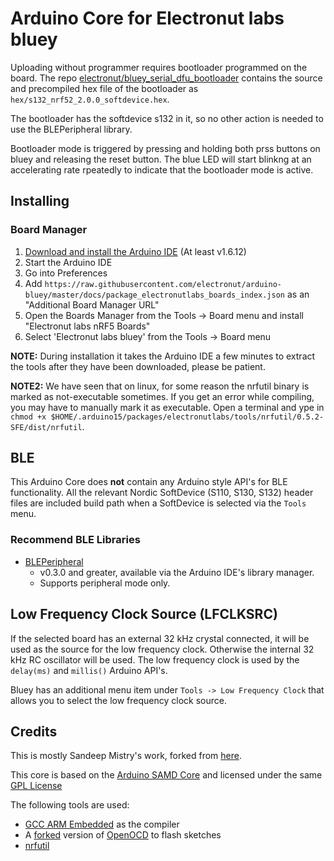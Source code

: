 # Arduino Core for Electronut labs bluey

Uploading without programmer requires bootloader programmed on the board. The repo [electronut/bluey_serial_dfu_bootloader](https://github.com/electronut/bluey_serial_dfu_bootloader/) 
contains the source and precompiled hex file of the bootloader as `hex/s132_nrf52_2.0.0_softdevice.hex`.

The bootloader has the softdevice s132 in it, so no other action is needed to use the BLEPeripheral library.

Bootloader mode is triggered by pressing and holding both prss buttons on bluey and releasing the reset button. The blue LED will start blinkng at an accelerating rate rpeatedly to 
indicate that the bootloader mode is active.

## Installing

### Board Manager

 1. [Download and install the Arduino IDE](https://www.arduino.cc/en/Main/Software) (At least v1.6.12)
 2. Start the Arduino IDE
 3. Go into Preferences
 4. Add ```https://raw.githubusercontent.com/electronut/arduino-bluey/master/docs/package_electronutlabs_boards_index.json``` as an "Additional Board Manager URL"
 5. Open the Boards Manager from the Tools -> Board menu and install "Electronut labs nRF5 Boards"
 6. Select 'Electronut labs bluey' from the Tools -> Board menu

__NOTE:__ During installation it takes the Arduino IDE a few minutes to extract the tools after they have been downloaded, please be patient.

__NOTE2:__ We have seen that on linux, for some reason the nrfutil binary is
marked as not-executable sometimes. If you get an error while compiling, you may
have to manually mark it as executable. Open a terminal and ype in
`chmod +x $HOME/.arduino15/packages/electronutlabs/tools/nrfutil/0.5.2-SFE/dist/nrfutil`.

## BLE

This Arduino Core does **not** contain any Arduino style API's for BLE functionality. All the relevant Nordic SoftDevice (S110, S130, S132) header files are included build path when a SoftDevice is selected via the `Tools` menu.

### Recommend BLE Libraries

 * [BLEPeripheral](https://github.com/sandeepmistry/arduino-BLEPeripheral)
   * v0.3.0 and greater, available via the Arduino IDE's library manager.
   * Supports peripheral mode only.

## Low Frequency Clock Source (LFCLKSRC)

If the selected board has an external 32 kHz crystal connected, it will be used as the source for the low frequency clock. Otherwise the internal 32 kHz RC oscillator will be used. The low frequency clock is used by the `delay(ms)` and `millis()` Arduino API's.

Bluey has an additional menu item under `Tools -> Low Frequency Clock` that allows you to select the low frequency clock source.

## Credits

This is mostly Sandeep Mistry's work, forked from [here](https://github.com/sandeepmistry/arduino-nRF5/).

This core is based on the [Arduino SAMD Core](https://github.com/arduino/ArduinoCore-samd) and licensed under the same [GPL License](LICENSE)

The following tools are used:

 * [GCC ARM Embedded](https://launchpad.net/gcc-arm-embedded) as the compiler
 * A [forked](https://github.com/sandeepmistry/openocd-code-nrf5) version of [OpenOCD](http://openocd.org) to flash sketches
 * [nrfutil](http://infocenter.nordicsemi.com/topic/com.nordic.infocenter.tools/dita/tools/nrfutil/nrfutil_intro.html)
